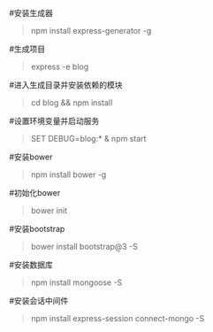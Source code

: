 #安装生成器
> npm install express-generator -g

#生成项目
> express -e blog

#进入生成目录并安装依赖的模块
> cd blog && npm install

#设置环境变量并启动服务
> SET DEBUG=blog:* & npm start

#安装bower
> npm install bower -g

#初始化bower
> bower init

#安装bootstrap
> bower install bootstrap@3 -S

#安装数据库
> npm install mongoose -S

#安装会话中间件
> npm install express-session connect-mongo -S

